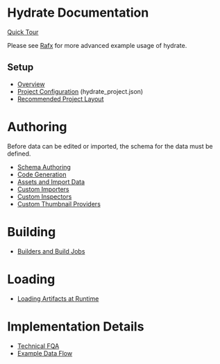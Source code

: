 # Hydrate Documentation

[Quick Tour](quick-tour/quick-tour.md)

Please see [Rafx](https://github.com/aclysma/rafx) for more advanced example usage of hydrate.

## Setup

- [Overview](setup/overview.md)
- [Project Configuration](setup/project-configuration.md) (hydrate_project.json)
- [Recommended Project Layout](setup/recommended-project-layout.md)

# Authoring

Before data can be edited or imported, the schema for the data must be defined.

- [Schema Authoring](authoring/schema-authoring.md)
- [Code Generation](authoring/schema-code-generation.md)
- [Assets and Import Data](authoring/assets-and-import-data.md)
- [Custom Importers](authoring/custom-importers.md)
- [Custom Inspectors](authoring/custom-inspectors.md)
- [Custom Thumbnail Providers](authoring/custom-thumbnail-providers.md)

# Building

- [Builders and Build Jobs](building/build-system.md)

# Loading

- [Loading Artifacts at Runtime](loading/loading.md)

# Implementation Details

- [Technical FQA](faq/technical-faq.md)
- [Example Data Flow](example-workflow/example-workflow.md)
